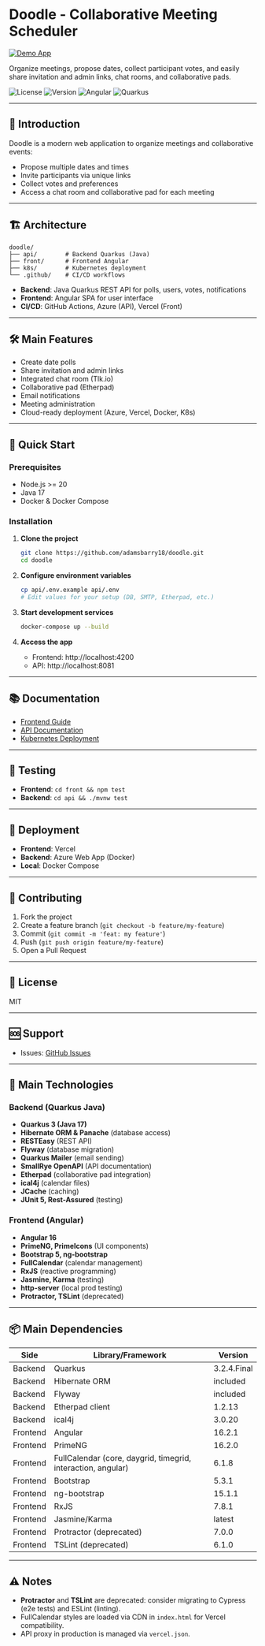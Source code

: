 # Doodle - Collaborative Meeting Scheduler

[![Demo App](https://img.shields.io/badge/Live%20Demo-doodle.mabarry.fr-blue)](https://doodle.mabarry.fr/)

Organize meetings, propose dates, collect participant votes, and easily share invitation and admin links, chat rooms, and collaborative pads.

![License](https://img.shields.io/badge/license-MIT-blue.svg)
![Version](https://img.shields.io/badge/version-1.0.0-green.svg)
![Angular](https://img.shields.io/badge/Angular-16%2B-red.svg)
![Quarkus](https://img.shields.io/badge/Quarkus-Java_17-blue.svg)

---

## 🚀 Introduction

Doodle is a modern web application to organize meetings and collaborative events:

- Propose multiple dates and times
- Invite participants via unique links
- Collect votes and preferences
- Access a chat room and collaborative pad for each meeting

---

## 🏗️ Architecture

```
doodle/
├── api/        # Backend Quarkus (Java)
├── front/      # Frontend Angular
├── k8s/        # Kubernetes deployment
└── .github/    # CI/CD workflows
```

- **Backend**: Java Quarkus REST API for polls, users, votes, notifications
- **Frontend**: Angular SPA for user interface
- **CI/CD**: GitHub Actions, Azure (API), Vercel (Front)

---

## 🛠️ Main Features

- Create date polls
- Share invitation and admin links
- Integrated chat room (Tlk.io)
- Collaborative pad (Etherpad)
- Email notifications
- Meeting administration
- Cloud-ready deployment (Azure, Vercel, Docker, K8s)

---

## 🚀 Quick Start

### Prerequisites

- Node.js >= 20
- Java 17
- Docker & Docker Compose

### Installation

1. **Clone the project**

   ```bash
   git clone https://github.com/adamsbarry18/doodle.git
   cd doodle
   ```

2. **Configure environment variables**

   ```bash
   cp api/.env.example api/.env
   # Edit values for your setup (DB, SMTP, Etherpad, etc.)
   ```

3. **Start development services**

   ```bash
   docker-compose up --build
   ```

4. **Access the app**
   - Frontend: http://localhost:4200
   - API: http://localhost:8081

---

## 📚 Documentation

- [Frontend Guide](front/README.md)
- [API Documentation](api/README.md)
- [Kubernetes Deployment](k8s/)

---

## 🧪 Testing

- **Frontend**: `cd front && npm test`
- **Backend**: `cd api && ./mvnw test`

---

## 🐳 Deployment

- **Frontend**: Vercel
- **Backend**: Azure Web App (Docker)
- **Local**: Docker Compose

---

## 🤝 Contributing

1. Fork the project
2. Create a feature branch (`git checkout -b feature/my-feature`)
3. Commit (`git commit -m 'feat: my feature'`)
4. Push (`git push origin feature/my-feature`)
5. Open a Pull Request

---

## 📄 License

MIT

---

## 🆘 Support

- Issues: [GitHub Issues](https://github.com/adamsbarry18/doodle/issues)

---

## 🧰 Main Technologies

### Backend (Quarkus Java)

- **Quarkus 3 (Java 17)**
- **Hibernate ORM & Panache** (database access)
- **RESTEasy** (REST API)
- **Flyway** (database migration)
- **Quarkus Mailer** (email sending)
- **SmallRye OpenAPI** (API documentation)
- **Etherpad** (collaborative pad integration)
- **ical4j** (calendar files)
- **JCache** (caching)
- **JUnit 5, Rest-Assured** (testing)

### Frontend (Angular)

- **Angular 16**
- **PrimeNG, PrimeIcons** (UI components)
- **Bootstrap 5, ng-bootstrap**
- **FullCalendar** (calendar management)
- **RxJS** (reactive programming)
- **Jasmine, Karma** (testing)
- **http-server** (local prod testing)
- **Protractor, TSLint** (deprecated)

---

## 📦 Main Dependencies

| Side     | Library/Framework                                            | Version     |
| -------- | ------------------------------------------------------------ | ----------- |
| Backend  | Quarkus                                                      | 3.2.4.Final |
| Backend  | Hibernate ORM                                                | included    |
| Backend  | Flyway                                                       | included    |
| Backend  | Etherpad client                                              | 1.2.13      |
| Backend  | ical4j                                                       | 3.0.20      |
| Frontend | Angular                                                      | 16.2.1      |
| Frontend | PrimeNG                                                      | 16.2.0      |
| Frontend | FullCalendar (core, daygrid, timegrid, interaction, angular) | 6.1.8       |
| Frontend | Bootstrap                                                    | 5.3.1       |
| Frontend | ng-bootstrap                                                 | 15.1.1      |
| Frontend | RxJS                                                         | 7.8.1       |
| Frontend | Jasmine/Karma                                                | latest      |
| Frontend | Protractor (deprecated)                                      | 7.0.0       |
| Frontend | TSLint (deprecated)                                          | 6.1.0       |

---

## ⚠️ Notes

- **Protractor** and **TSLint** are deprecated: consider migrating to Cypress (e2e tests) and ESLint (linting).
- FullCalendar styles are loaded via CDN in `index.html` for Vercel compatibility.
- API proxy in production is managed via `vercel.json`.
